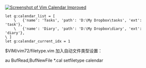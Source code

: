 
[![Screenshot of Vim Calendar Improved](http://farm5.static.flickr.com/4125/4833130179_a7e37f5f06_z.jpg)](http://www.flickr.com/photos/hotoo/4833130179/)

    let g:calendar_list = [
        \   {'name': 'Tasks', 'path': 'D:\My Dropbox\tasks', 'ext': 'task'},
        \   {'name': 'Diary', 'path': 'D:\My Dropbox\diary', 'ext': 'diary'},
    \ ]
    let g:calendar_current_idx = 1


$VIM/vim72/filetype.vim 加入自动文件类型设置：

au BufRead,BufNewFile *.cal setfiletype calendar
